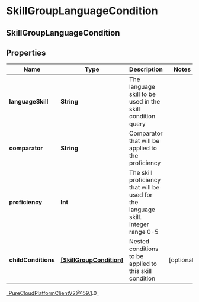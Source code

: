# SkillGroupLanguageCondition

## SkillGroupLanguageCondition

## Properties

|Name | Type | Description | Notes|
|------------ | ------------- | ------------- | -------------|
| **languageSkill** | **String** | The language skill to be used in the skill condition query | |
| **comparator** | **String** | Comparator that will be applied to the proficiency | |
| **proficiency** | **Int** | The skill proficiency that will be used for the language skill. Integer range 0-5 | |
| **childConditions** | [**[SkillGroupCondition]**](SkillGroupCondition) | Nested conditions to be applied to this skill condition | [optional] |



_PureCloudPlatformClientV2@159.1.0_
